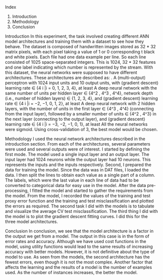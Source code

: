 Index

1.	Introduction	
2.	Methodology	
3.	Conclusion	



Introduction
In this experiment, the task involved creating different ANN model architectures and training them with a dataset to see how they behave. The dataset is composed of handwritten images stored as 32 * 32 matrix pixels, with each pixel taking a value of 1 or 0 corresponding t black and white pixels.  Each file had one data example per line. So each line consisted of 1025 space-separated integers. This is 1024, 32 * 32 features and one label indicating which number is represented by the stream. With this dataset, the neural networks were supposed to have different architectures. These architectures are described as:
. A (multi-output) perceptron with 1024 input units and 10 output units, with (gradient descent) learning rate ∈ {4 i |i = 0, 1, 2, 3, 4}, at least
 A deep neural network with the same number of units per hidden layer ∈ {4^2 , 4^3 , 4^4}, network depth (i.e., number of hidden layers) ∈ {1, 2, 3, 4}, and (gradient descent) learning rate ∈ {4 i |i = −2, −1, 0, 1, 2}, at least 
 A deep neural network with 2 hidden layers, with the number of units in the first layer ∈ {4^3 , 4^4} (connecting from the input layer), followed by a smaller number of units ∈ {4^2 , 4^3} in the next layer (connecting to the output layer), and (gradient descent) learning rate ∈ {4 i |i = −3, −2, −1, 0, 1}, at least
All the neural networks were sigmoid. Using cross-validation of 3, the best model would be chosen.


Methodology
I used the neural network architectures described in the introduction section. From each of the architectures, several parameters were used and several outputs were of interest. I started by defining the first mode. The model used a single input layer and an output layer. 
The input layer had 1024 neurons while the output layer had 10 neurons. This represents the inputs and the inputs respectively. 
Second, I prepared the data for training the model. Since the data was in DAT files, I loaded the data. I then split the lines to obtain each value as a single part of a column. The labels, which were the last value in each line of data had to be converted to categorical data for easy use in the model. 
After the data pre-processing, I fitted the model and started to gather the requirements from the model. From the model, I recorded the values of the training and test proxy error function and the training and test misclassification and plotted the errors as required.
The second task I did with the models is to tabulate and visualize the average CV test misclassification.
The third thing I did with the model is to plot the gradient descent fitting curves.
I did this for the three model architectures.


Conclusion
In conclusion, we see that the model architecture is a factor in the output we get from a model. The output in this case is in the form of error rates and accuracy. Although we have used cost functions in the model, using utility functions would lead to the same results 
of increasing accuracy with better models. However, it is not definitive about the type of model to use. As seen from the models, the second architecture has the fewest errors, even though it is not the most complex. Another factor that affects the learning and the 
results of a model is the number of examples used. As the number of instances increases, the better the model.

